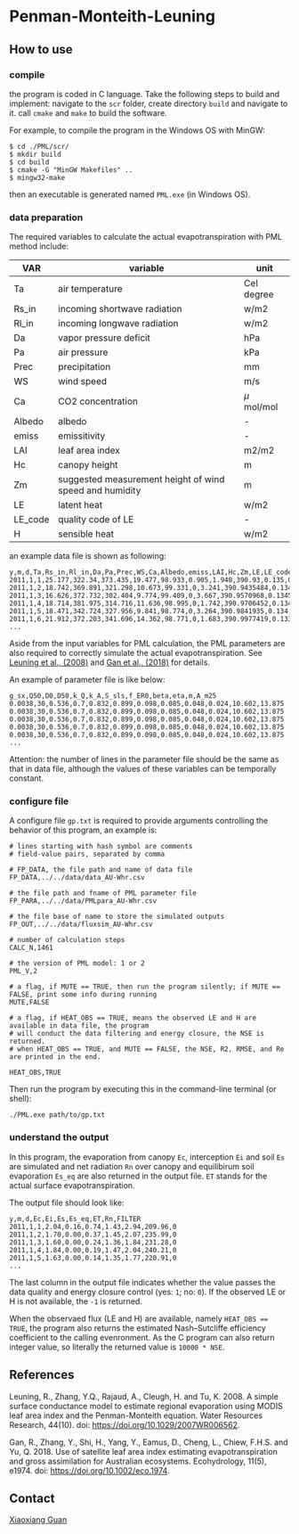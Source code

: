 # Penman-Monteith-Leuning


## How to use
### compile

the program is coded in C language. Take the following steps to build and implement: navigate to the `scr` folder, create directory `build` and navigate to it. call `cmake` and `make` to build the software. 

For example, to compile the program in the Windows OS with MinGW: 

```console
$ cd ./PML/scr/
$ mkdir build
$ cd build
$ cmake -G "MinGW Makefiles" ..
$ mingw32-make
```

then an executable is generated named `PML.exe` (in Windows OS).


### data preparation

The required variables to calculate the actual evapotranspiration with PML method include:

| VAR | variable |unit|
|-------|---------------|-------|
| Ta | air temperature | Cel degree|
| Rs_in| incoming shortwave radiation | w/m2 |
| Rl_in | incoming longwave radiation | w/m2 |
| Da | vapor pressure deficit | hPa|
| Pa | air pressure | kPa| 
| Prec | precipitation | mm |
| WS | wind speed | m/s |
| Ca | CO2 concentration | $\mu$ mol/mol |
| Albedo | albedo | - |
| emiss | emissitivity | - |
| LAI | leaf area index | m2/m2 |
| Hc | canopy height | m |
| Zm | suggested measurement height of wind speed and humidity | m |
| LE | latent heat | w/m2 |
| LE_code | quality code of LE | - |
| H | sensible heat | w/m2 |


an example data file is shown as following:

```
y,m,d,Ta,Rs_in,Rl_in,Da,Pa,Prec,WS,Ca,Albedo,emiss,LAI,Hc,Zm,LE,LE_code,H
2011,1,1,25.177,322.34,373.435,19.477,98.933,0.905,1.948,390.93,0.135,0.984,1.5,28,36,57.2376,0,127.758
2011,1,2,18.742,369.891,321.298,10.673,99.331,0,3.241,390.9435484,0.13475,0.984,1.5,28,36,55.6186,0,117.227
2011,1,3,16.626,372.732,302.404,9.774,99.409,0,3.667,390.9570968,0.1345,0.984,1.5,28,36,64.1627,0,136.383
2011,1,4,18.714,381.975,314.716,11.636,98.995,0,1.742,390.9706452,0.13425,0.984,1.5,28,36,57.2376,0,127.758
2011,1,5,18.471,342.724,327.956,9.841,98.774,0,3.264,390.9841935,0.134,0.984,1.5,28,36,55.6186,0,117.227
2011,1,6,21.912,372.203,341.696,14.362,98.771,0,1.683,390.9977419,0.13375,0.984,1.5,28,36,64.1627,0,136.383
...
```

Aside from the input variables for PML calculation, the PML parameters are also required to correctly simulate the actual evapotranspiration. See [Leuning et al., (2008)](https://doi.org/10.1029/2007WR006562) and [Gan et al., (2018)](https://doi.org/10.1002/eco.1974) for details. 

An example of parameter file is like below:

```
g_sx,Q50,D0,D50,k_Q,k_A,S_sls,f_ER0,beta,eta,m,A_m25
0.0038,30,0.536,0.7,0.832,0.899,0.098,0.085,0.048,0.024,10.602,13.875
0.0038,30,0.536,0.7,0.832,0.899,0.098,0.085,0.048,0.024,10.602,13.875
0.0038,30,0.536,0.7,0.832,0.899,0.098,0.085,0.048,0.024,10.602,13.875
0.0038,30,0.536,0.7,0.832,0.899,0.098,0.085,0.048,0.024,10.602,13.875
0.0038,30,0.536,0.7,0.832,0.899,0.098,0.085,0.048,0.024,10.602,13.875
...
```

Attention: the number of lines in the parameter file should be the same as that in data file, although the values of these variables can be temporally constant. 


### configure file

A configure file `gp.txt` is required to provide arguments controlling the behavior of this program, an example is:

```
# lines starting with hash symbol are comments
# field-value pairs, separated by comma

# FP_DATA, the file path and name of data file
FP_DATA,../../data/data_AU-Whr.csv

# the file path and fname of PML parameter file
FP_PARA,../../data/PMLpara_AU-Whr.csv

# the file base of name to store the simulated outputs
FP_OUT,../../data/fluxsim_AU-Whr.csv

# number of calculation steps
CALC_N,1461

# the version of PML model: 1 or 2
PML_V,2

# a flag, if MUTE == TRUE, then run the program silently; if MUTE == FALSE, print some info during running
MUTE,FALSE

# a flag, if HEAT_OBS == TRUE, means the observed LE and H are available in data file, the program 
# will conduct the data filtering and energy closure, the NSE is returned. 
# when HEAT_OBS == TRUE, and MUTE == FALSE, the NSE, R2, RMSE, and Re are printed in the end.

HEAT_OBS,TRUE
```

Then run the program by executing this in the command-line terminal (or shell):

``` console
./PML.exe path/to/gp.txt
```


### understand the output

In this program, the evaporation from canopy `Ec`, interception `Ei` and soil `Es` are simulated and net radiation `Rn` over canopy and equilibirum soil evaporation `Es_eq` are also returned in the output file. `ET` stands for the actual surface evapotranspiration. 

The output file should look like:

```
y,m,d,Ec,Ei,Es,Es_eq,ET,Rn,FILTER
2011,1,1,2.04,0.16,0.74,1.43,2.94,209.96,0
2011,1,2,1.70,0.00,0.37,1.45,2.07,235.99,0
2011,1,3,1.60,0.00,0.24,1.36,1.84,231.28,0
2011,1,4,1.84,0.00,0.19,1.47,2.04,240.21,0
2011,1,5,1.63,0.00,0.14,1.35,1.77,220.91,0
...
```

The last column in the output file indicates whether the value passes the data quality and energy closure control (yes: `1`; no: `0`). If the observed LE or H is not available, the `-1` is returned. 

When the observaed flux (LE and H) are available, namely `HEAT_OBS == TRUE`, the program also returns the estimated Nash–Sutcliffe efficiency coefficient to the calling evenronment. As the C program can also return integer value, so literally the returned value is `10000 * NSE`.

## References

Leuning, R., Zhang, Y.Q., Rajaud, A., Cleugh, H. and Tu, K.  2008.  A simple surface conductance model to estimate regional evaporation using MODIS leaf area index and the Penman-Monteith equation. Water Resources Research, 44(10). doi: https://doi.org/10.1029/2007WR006562.


Gan, R., Zhang, Y., Shi, H., Yang, Y., Eamus, D., Cheng, L., Chiew, F.H.S. and Yu, Q.  2018.  Use of satellite leaf area index estimating evapotranspiration and gross assimilation for Australian ecosystems. Ecohydrology, 11(5), e1974. doi: https://doi.org/10.1002/eco.1974.


## Contact

[Xiaoxiang Guan](https://www.gfz-potsdam.de/staff/guan.xiaoxiang/sec44)


